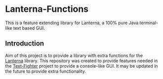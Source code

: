 # Lanterna-Functions
This is a feature extending library for Lanterna, a 100% pure Java terminal-like text based GUI.
## Introduction
Aim of this project is to provide a library with extra functions for the [Lanterna](https://github.com/mabe02/lanterna) library. This repository was created to provide features needed in the [Text-Fighter](https://github.com/hhaslam11/Text-Fighter/graphs/contributors) project to provide a console-like GUI. It may be updated in the future to provide extra functionality.
